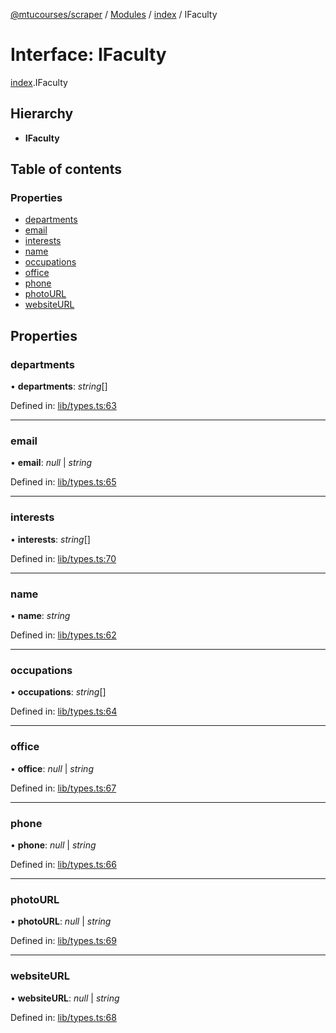[@mtucourses/scraper](../README.md) / [Modules](../modules.md) / [index](../modules/index.md) / IFaculty

# Interface: IFaculty

[index](../modules/index.md).IFaculty

## Hierarchy

* **IFaculty**

## Table of contents

### Properties

- [departments](index.ifaculty.md#departments)
- [email](index.ifaculty.md#email)
- [interests](index.ifaculty.md#interests)
- [name](index.ifaculty.md#name)
- [occupations](index.ifaculty.md#occupations)
- [office](index.ifaculty.md#office)
- [phone](index.ifaculty.md#phone)
- [photoURL](index.ifaculty.md#photourl)
- [websiteURL](index.ifaculty.md#websiteurl)

## Properties

### departments

• **departments**: *string*[]

Defined in: [lib/types.ts:63](https://github.com/Michigan-Tech-Courses/scrapper/blob/95d6d94/src/lib/types.ts#L63)

___

### email

• **email**: *null* \| *string*

Defined in: [lib/types.ts:65](https://github.com/Michigan-Tech-Courses/scrapper/blob/95d6d94/src/lib/types.ts#L65)

___

### interests

• **interests**: *string*[]

Defined in: [lib/types.ts:70](https://github.com/Michigan-Tech-Courses/scrapper/blob/95d6d94/src/lib/types.ts#L70)

___

### name

• **name**: *string*

Defined in: [lib/types.ts:62](https://github.com/Michigan-Tech-Courses/scrapper/blob/95d6d94/src/lib/types.ts#L62)

___

### occupations

• **occupations**: *string*[]

Defined in: [lib/types.ts:64](https://github.com/Michigan-Tech-Courses/scrapper/blob/95d6d94/src/lib/types.ts#L64)

___

### office

• **office**: *null* \| *string*

Defined in: [lib/types.ts:67](https://github.com/Michigan-Tech-Courses/scrapper/blob/95d6d94/src/lib/types.ts#L67)

___

### phone

• **phone**: *null* \| *string*

Defined in: [lib/types.ts:66](https://github.com/Michigan-Tech-Courses/scrapper/blob/95d6d94/src/lib/types.ts#L66)

___

### photoURL

• **photoURL**: *null* \| *string*

Defined in: [lib/types.ts:69](https://github.com/Michigan-Tech-Courses/scrapper/blob/95d6d94/src/lib/types.ts#L69)

___

### websiteURL

• **websiteURL**: *null* \| *string*

Defined in: [lib/types.ts:68](https://github.com/Michigan-Tech-Courses/scrapper/blob/95d6d94/src/lib/types.ts#L68)
